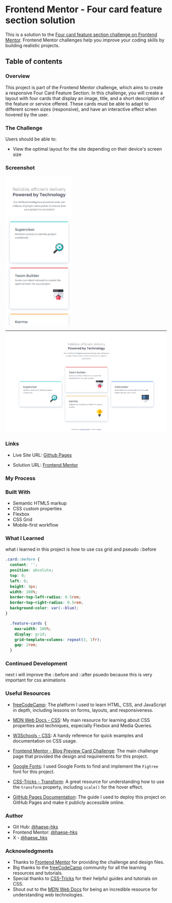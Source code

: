# Frontend Mentor - Four card feature section solution

This is a solution to the [Four card feature section challenge on Frontend Mentor](https://www.frontendmentor.io/challenges/four-card-feature-section-weK1eFYK). Frontend Mentor challenges help you improve your coding skills by building realistic projects. 

## Table of contents

### Overview

This project is part of the Frontend Mentor challenge, which aims to create a responsive Four Card Feature Section. In this challenge, you will create a layout with four cards that display an image, title, and a short description of the feature or service offered. These cards must be able to adapt to different screen sizes (responsive), and have an interactive effect when hovered by the user.

### The Challenge

Users should be able to:

- View the optimal layout for the site depending on their device's screen size

### Screenshot

![MObile Version](<./images/Screenshot (29).png>)

![Desktop Version](<./images/Screenshot (30).png>)

### Links

- Live Site URL: [Github Pages](https://haese-hks.github.io/four-card-feature-section/)

- Solution URL: [Frontend Mentor](https://www.frontendmentor.io/solutions/responsive-four-card-feature-using-css-grid---vanilla-css-S_gzqG9vTa)

### My Process

### Built With

- Semantic HTML5 markup
- CSS custom properties
- Flexbox
- CSS Grid
- Mobile-first workflow

### What I Learned

what i learned in this project is how to use css grid and pseudo ::before

```css psuedo ::before
.card::before {
  content: '';
  position: absolute;
  top: 0;
  left: 0;
  height: 4px;
  width: 100%;
  border-top-left-radius: 0.5rem;
  border-top-right-radius: 0.5rem;
  background-color: var(--blue);
}
```
```css grid
  .feature-cards {
    max-width: 100%;
    display: grid;
    grid-template-columns: repeat(3, 1fr);
    gap: 2rem;
  }
```

### Continued Development

next i will improve the ::before and ::after psuedo because this is very important for css animations

### Useful Resources

- [freeCodeCamp](https://www.freecodecamp.org/): The platform I used to learn HTML, CSS, and JavaScript in depth, including lessons on forms, layouts, and responsiveness.

- [MDN Web Docs - CSS](https://developer.mozilla.org/en-US/docs/Web/CSS): My main resource for learning about CSS properties and techniques, especially Flexbox and Media Queries.

- [W3Schools - CSS](https://www.w3schools.com/css/): A handy reference for quick examples and documentation on CSS usage.

- [Frontend Mentor - Blog Preview Card Challenge](https://www.frontendmentor.io/challenges/blog-preview-card-ryaPa2l8M): The main challenge page that provided the design and requirements for this project.

- [Google Fonts](https://fonts.google.com/): I used Google Fonts to find and implement the `Figtree` font for this project.

- [CSS-Tricks - Transform](https://css-tricks.com/almanac/properties/t/transform/): A great resource for understanding how to use the `transform` property, including `scale()` for the hover effect.

- [GitHub Pages Documentation](https://docs.github.com/en/pages): The guide I used to deploy this project on GitHub Pages and make it publicly accessible online.

### Author

- Git Hub: [@haese-hks](https://github.com/haese-hks)
- Frontend Mentor: [@haese-hks](https://www.frontendmentor.io/profile/haese-hks)
- X - [@haese_hks](https://x.com/haese_hks)

### Acknowledgments

- Thanks to [Frontend Mentor](https://www.frontendmentor.io) for providing the challenge and design files.
- Big thanks to the [freeCodeCamp](https://www.freecodecamp.org) community for all the learning resources and tutorials.
- Special thanks to [CSS-Tricks](https://css-tricks.com) for their helpful guides and tutorials on CSS.
- Shout out to the [MDN Web Docs](https://developer.mozilla.org/en-US/docs/Web/CSS) for being an incredible resource for understanding web technologies.
